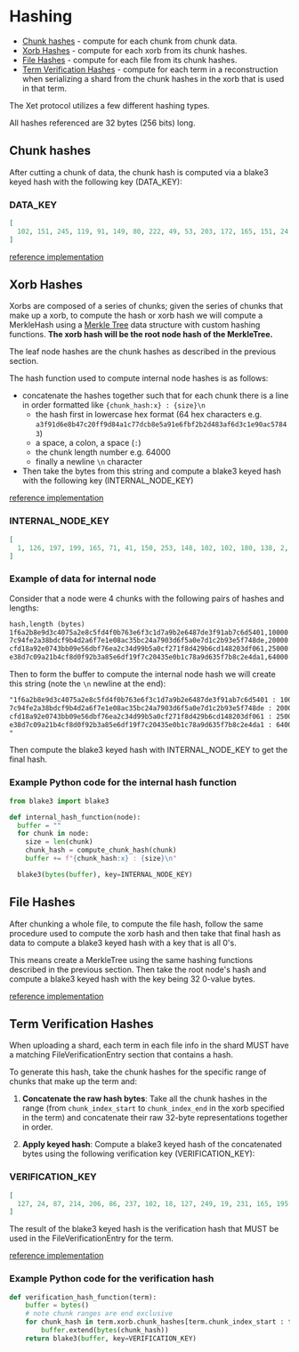 # Hashing

- [Chunk hashes](#chunk-hashes) - compute for each chunk from chunk data.
- [Xorb Hashes](#xorb-hashes) - compute for each xorb from its chunk hashes.
- [File Hashes](#file-hashes) - compute for each file from its chunk hashes.
- [Term Verification Hashes](#term-verification-hashes) - compute for each term in a reconstruction when serializing a shard from the chunk hashes in the xorb that is used in that term.

The Xet protocol utilizes a few different hashing types.

All hashes referenced are 32 bytes (256 bits) long.

## Chunk hashes

After cutting a chunk of data, the chunk hash is computed via a blake3 keyed hash with the following key (DATA_KEY):

### DATA_KEY

```json
[
  102, 151, 245, 119, 91, 149, 80, 222, 49, 53, 203, 172, 165, 151, 24, 28, 157, 228, 33, 16, 155, 235, 43, 88, 180, 208, 176, 75, 147, 173, 242, 41
]
```

[reference implementation](https://github.com/huggingface/xet-core/blob/main/merklehash/src/data_hash.rs#L308-L311)

## Xorb Hashes

Xorbs are composed of a series of chunks; given the series of chunks that make up a xorb, to compute the hash or xorb hash we will compute a MerkleHash using a [Merkle Tree](https://en.wikipedia.org/wiki/Merkle_tree) data structure with custom hashing functions.
**The xorb hash will be the root node hash of the MerkleTree.**

The leaf node hashes are the chunk hashes as described in the previous section.

The hash function used to compute internal node hashes is as follows:

- concatenate the hashes together such that for each chunk there is a line in order formatted like `{chunk_hash:x} : {size}\n`
  - the hash first in lowercase hex format (64 hex characters e.g. `a3f91d6e8b47c20ff9d84a1c77dcb8e5a91e6fbf2b2d483af6d3c1e90ac57843`)
  - a space, a colon, a space (` : `)
  - the chunk length number e.g. 64000
  - finally a newline `\n` character
- Then take the bytes from this string and compute a blake3 keyed hash with the following key (INTERNAL_NODE_KEY)

[reference implementation](https://github.com/huggingface/xet-core/blob/main/merklehash/src/aggregated_hashes.rs#L103-L109)

### INTERNAL_NODE_KEY

```json
[
  1, 126, 197, 199, 165, 71, 41, 150, 253, 148, 102, 102, 180, 138, 2, 230, 93, 221, 83, 111, 55, 199, 109, 210, 248, 99, 82, 230, 74, 83, 113, 63
]
```

### Example of data for internal node

Consider that a node were 4 chunks with the following pairs of hashes and lengths:

```txt
hash,length (bytes)
1f6a2b8e9d3c4075a2e8c5fd4f0b763e6f3c1d7a9b2e6487de3f91ab7c6d5401,10000
7c94fe2a38bdcf9b4d2a6f7e1e08ac35bc24a7903d6f5a0e7d1c2b93e5f748de,20000
cfd18a92e0743bb09e56dbf76ea2c34d99b5a0cf271f8d429b6cd148203df061,25000
e38d7c09a21b4cf8d0f92b3a85e6df19f7c20435e0b1c78a9d635f7b8c2e4da1,64000
```

Then to form the buffer to compute the internal node hash we will create this string (note the `\n` newline at the end):

```txt
"1f6a2b8e9d3c4075a2e8c5fd4f0b763e6f3c1d7a9b2e6487de3f91ab7c6d5401 : 10000
7c94fe2a38bdcf9b4d2a6f7e1e08ac35bc24a7903d6f5a0e7d1c2b93e5f748de : 20000
cfd18a92e0743bb09e56dbf76ea2c34d99b5a0cf271f8d429b6cd148203df061 : 25000
e38d7c09a21b4cf8d0f92b3a85e6df19f7c20435e0b1c78a9d635f7b8c2e4da1 : 64000
"
```

Then compute the blake3 keyed hash with INTERNAL_NODE_KEY to get the final hash.

### Example Python code for the internal hash function

```python
from blake3 import blake3

def internal_hash_function(node):
  buffer = ""
  for chunk in node:
    size = len(chunk)
    chunk_hash = compute_chunk_hash(chunk)
    buffer += f"{chunk_hash:x} : {size}\n"

  blake3(bytes(buffer), key=INTERNAL_NODE_KEY)
```

## File Hashes

After chunking a whole file, to compute the file hash, follow the same procedure used to compute the xorb hash and then take that final hash as data to compute a blake3 keyed hash with a key that is all 0's.

This means create a MerkleTree using the same hashing functions described in the previous section.
Then take the root node's hash and compute a blake3 keyed hash with the key being 32 0-value bytes.

[reference implementation](https://github.com/huggingface/xet-core/blob/main/merklehash/src/aggregated_hashes.rs#L123-L125)

## Term Verification Hashes

When uploading a shard, each term in each file info in the shard MUST have a matching FileVerificationEntry section that contains a hash.

To generate this hash, take the chunk hashes for the specific range of chunks that make up the term and:

1. **Concatenate the raw hash bytes**: Take all the chunk hashes in the range (from `chunk_index_start` to `chunk_index_end` in the xorb specified in the term) and concatenate their raw 32-byte representations together in order.

2. **Apply keyed hash**: Compute a blake3 keyed hash of the concatenated bytes using the following verification key (VERIFICATION_KEY):

### VERIFICATION_KEY

```json
[
  127, 24, 87, 214, 206, 86, 237, 102, 18, 127, 249, 19, 231, 165, 195, 243, 164, 205, 38, 213, 181, 219, 73, 230, 65, 36, 152, 127, 40, 251, 148, 195
]
```

The result of the blake3 keyed hash is the verification hash that MUST be used in the FileVerificationEntry for the term.

[reference implementation](https://github.com/huggingface/xet-core/blob/main/mdb_shard/src/chunk_verification.rs#L4-L16)

### Example Python code for the verification hash

```python
def verification_hash_function(term):
    buffer = bytes()
    # note chunk ranges are end exclusive
    for chunk_hash in term.xorb.chunk_hashes[term.chunk_index_start : term.chunk_index_end]:
        buffer.extend(bytes(chunk_hash))
    return blake3(buffer, key=VERIFICATION_KEY)
```
